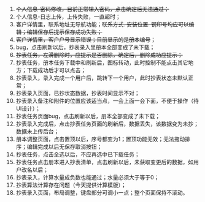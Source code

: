 1. ~~个人信息-密码修改，目前正常输入密码，点击确定后无法通过；~~
2. 个人信息-日志上传，上传失败，一直超时；
3. 客户详情里，联系地址无导航功能；~~联系方式. 安装位置. 钢印号均应可以编辑；编辑保存后提示保存成功失败；~~
4. ~~客户详情里，客户户号显示错误；目前显示的是册本编号~~；
5. bug，点击刷新以后，抄表录入里册本全部变成了未下载；
6. ~~抄表任务，左滑删除时，应提示是否删除，确定后，删除成功应提示；~~
7. 抄表任务，册本任务下载中和刷新后，图标转动，此时控制不能点击其它地方；下载成功后才可以点击；
8. 抄表录入，录入完成一个用户后，跳转下一个用户，此时抄表状态未默认正常；
9. 抄表录入页面，已抄状态数据，抄表时间显示不对；
10. 抄表录入备注和附件的位置应该适当点，一会上面一会下面，不便于操作（待UI设计）；
11. 抄表任务页面bug，点击刷新以后，册本全部变成了未下载；
12. 抄表录入完成后，点击抄表任务页面的刷新后，数据丢失，该数据变为未抄；数据未上传后台；
13. 册本调整页面，点击置顶以后，序号都变为1；置顶功能无效；无法拖动排序；编辑完成以后无保存取消按钮；
14. 抄表任务，点击全选以后，不应再选中已下载任务；
15. 抄表任务点击册本进入抄表清单，点击刷新以后，未获取变更后的数据，如用户改名以后；
16. 抄表录入，计算水量成负数也能通过；水量必须大于等于0；
17. 抄表算法计算存在问题（今天提供计算模版）；
18. 抄表录入页面，布局调整，键盘部分可调小一点；整个页面保持不滚动。
